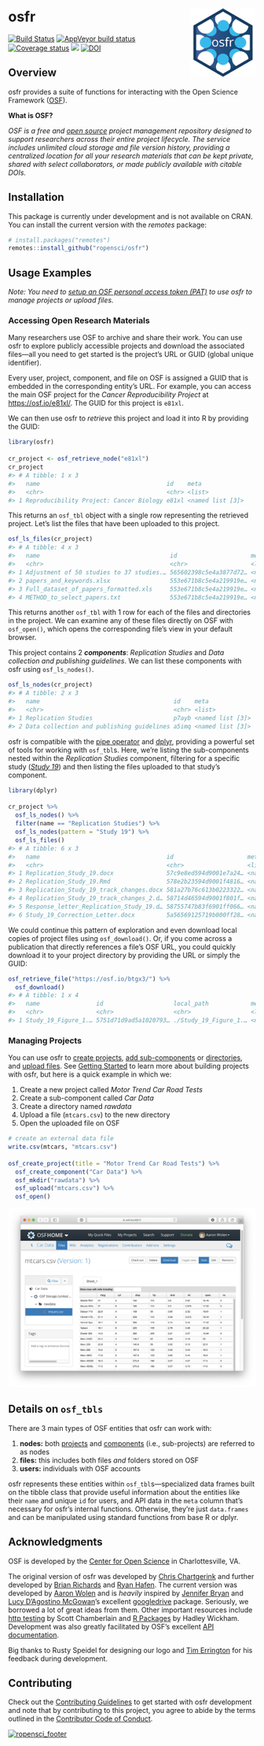 
<!-- README.md is generated from README.Rmd. Please edit that file -->

# osfr <a href="https://ropensci.github.io/osfr/"><img src="man/figures/logo.png" align="right" height="139" /></a>

[![Build
Status](https://travis-ci.com/ropensci/osfr.svg)](https://travis-ci.com/ropensci/osfr)
[![AppVeyor build
status](https://ci.appveyor.com/api/projects/status/github/ropensci/osfr?branch=master&svg=true)](https://ci.appveyor.com/project/aaronwolen/osfr)
[![Coverage
status](https://codecov.io/gh/ropensci/osfr/branch/master/graph/badge.svg)](https://codecov.io/github/ropensci/osfr?branch=master)
[![](https://badges.ropensci.org/279_status.svg)](https://github.com/ropensci/software-review/issues/279)
[![DOI](https://zenodo.org/badge/42329785.svg)](https://zenodo.org/badge/latestdoi/42329785)

## Overview

osfr provides a suite of functions for interacting with the Open Science
Framework ([OSF](https://osf.io "Open Science Framework")).

**What is OSF?**

*OSF is a free and [open
source](https://github.com/CenterForOpenScience/osf.io "OSF's GitHub Repository")
project management repository designed to support researchers across
their entire project lifecycle. The service includes unlimited cloud
storage and file version history, providing a centralized location for
all your research materials that can be kept private, shared with select
collaborators, or made publicly available with citable DOIs.*

## Installation

This package is currently under development and is not available on
CRAN. You can install the current version with the *remotes* package:

``` r
# install.packages("remotes")
remotes::install_github("ropensci/osfr")
```

## Usage Examples

*Note: You need to [setup an OSF personal access token
(PAT)](https://ropensci.github.io/osfr/articles/auth) to use osfr to
manage projects or upload files.*

### Accessing Open Research Materials

Many researchers use OSF to archive and share their work. You can use
osfr to explore publicly accessible projects and download the associated
files—all you need to get started is the project’s URL or GUID (global
unique identifier).

Every user, project, component, and file on OSF is assigned a GUID that
is embedded in the corresponding entity’s URL. For example, you can
access the main OSF project for the *Cancer Reproducibility Project* at
<https://osf.io/e81xl/>. The GUID for this project is `e81xl`.

We can then use osfr to *retrieve* this project and load it into R by
providing the GUID:

``` r
library(osfr)

cr_project <- osf_retrieve_node("e81xl")
cr_project
#> # A tibble: 1 x 3
#>   name                                    id    meta            
#>   <chr>                                   <chr> <list>          
#> 1 Reproducibility Project: Cancer Biology e81xl <named list [3]>
```

This returns an `osf_tbl` object with a single row representing the
retrieved project. Let’s list the files that have been uploaded to this
project.

``` r
osf_ls_files(cr_project)
#> # A tibble: 4 x 3
#>   name                                     id                     meta          
#>   <chr>                                    <chr>                  <list>        
#> 1 Adjustment of 50 studies to 37 studies.… 565602398c5e4a3877d72… <named list […
#> 2 papers_and_keywords.xlsx                 553e671b8c5e4a219919e… <named list […
#> 3 Full_dataset_of_papers_formatted.xls     553e671b8c5e4a219919e… <named list […
#> 4 METHOD_to_select_papers.txt              553e671b8c5e4a219919e… <named list […
```

This returns another `osf_tbl` with 1 row for each of the files and
directories in the project. We can examine any of these files directly
on OSF with `osf_open()`, which opens the corresponding file’s view in
your default browser.

This project contains 2 ***components***: *Replication Studies* and
*Data collection and publishing guidelines*. We can list these
components with osfr using `osf_ls_nodes()`.

``` r
osf_ls_nodes(cr_project)
#> # A tibble: 2 x 3
#>   name                                      id    meta            
#>   <chr>                                     <chr> <list>          
#> 1 Replication Studies                       p7ayb <named list [3]>
#> 2 Data collection and publishing guidelines a5imq <named list [3]>
```

osfr is compatible with the [pipe
operator](https://magrittr.tidyverse.org) and
[dplyr](https://dplyr.tidyverse.org), providing a powerful set of tools
for working with `osf_tbl`s. Here, we’re listing the sub-components
nested within the *Replication Studies* component, filtering for a
specific study ([*Study 19*](https://osf.io/7zqxp/)) and then listing
the files uploaded to that study’s component.

``` r
library(dplyr)

cr_project %>%
  osf_ls_nodes() %>%
  filter(name == "Replication Studies") %>%
  osf_ls_nodes(pattern = "Study 19") %>%
  osf_ls_files()
#> # A tibble: 6 x 3
#>   name                                    id                     meta           
#>   <chr>                                   <chr>                  <list>         
#> 1 Replication_Study_19.docx               57c9e8ed594d9001e7a24… <named list [3…
#> 2 Replication_Study_19.Rmd                578e2b23594d9001f4816… <named list [3…
#> 3 Replication_Study_19_track_changes.docx 581a27b76c613b0223322… <named list [3…
#> 4 Replication_Study_19_track_changes_2.d… 58714d46594d9001f801f… <named list [3…
#> 5 Response_letter_Replication_Study_19.d… 58755747b83f6901ff066… <named list [3…
#> 6 Study_19_Correction_Letter.docx         5a56569125719b000ff28… <named list [3…
```

We could continue this pattern of exploration and even download local
copies of project files using `osf_download()`. Or, if you come across a
publication that directly references a file’s OSF URL, you could quickly
download it to your project directory by providing the URL or simply the
GUID:

``` r
osf_retrieve_file("https://osf.io/btgx3/") %>% 
  osf_download()
#> # A tibble: 1 x 4
#>   name                id                    local_path            meta          
#>   <chr>               <chr>                 <chr>                 <list>        
#> 1 Study_19_Figure_1.… 5751d71d9ad5a1020793… ./Study_19_Figure_1.… <named list […
```

### Managing Projects

You can use osfr to [create
projects](https://ropensci.github.io/osfr/reference/osf_create), [add
sub-components](https://ropensci.github.io/osfr/reference/osf_create) or
[directories](https://ropensci.github.io/osfr/reference/osf_mkdir), and
[upload files](https://ropensci.github.io/osfr/reference/osf_upload).
See [Getting
Started](https://ropensci.github.io/osfr/articles/getting_started) to
learn more about building projects with osfr, but here is a quick
example in which we:

1.  Create a new project called *Motor Trend Car Road Tests*
2.  Create a sub-component called *Car Data*
3.  Create a directory named *rawdata*
4.  Upload a file (`mtcars.csv`) to the new directory
5.  Open the uploaded file on OSF

<!-- end list -->

``` r
# create an external data file
write.csv(mtcars, "mtcars.csv")

osf_create_project(title = "Motor Trend Car Road Tests") %>%
  osf_create_component("Car Data") %>%
  osf_mkdir("rawdata") %>%
  osf_upload("mtcars.csv") %>%
  osf_open()
```

![Screenshot of the uploaded file on OSF](man/figures/screen-shot.png)

## Details on `osf_tbls`

There are 3 main types of OSF entities that osfr can work with:

1.  **nodes:** both
    [projects](https://help.osf.io/hc/en-us/articles/360019737594-Create-a-Project "OSF: Create a Project")
    and
    [components](https://help.osf.io/hc/en-us/articles/360019737614-Create-Components "OSF: Create a Component")
    (i.e., sub-projects) are referred to as nodes
2.  **files:** this includes both files *and* folders stored on OSF
3.  **users:** individuals with OSF accounts

osfr represents these entities within `osf_tbl`s—specialized data frames
built on the tibble class that provide useful information about the
entities like their `name` and unique `id` for users, and API data in
the `meta` column that’s necessary for osfr’s internal functions.
Otherwise, they’re just `data.frames` and can be manipulated using
standard functions from base R or dplyr.

## Acknowledgments

OSF is developed by the [Center for Open
Science](https://cos.io "Center for Open Science") in Charlottesville,
VA.

The original version of osfr was developed by [Chris
Chartgerink](https://github.com/chartgerink) and further developed by
[Brian Richards](https://github.com/bgrich) and [Ryan
Hafen](https://github.com/hafen). The current version was developed by
[Aaron Wolen](https://github.com/aaronwolen) and is *heavily* inspired
by [Jennifer Bryan](https://github.com/jennybc) and [Lucy D’Agostino
McGowan](https://github.com/lucymcgowan)’s excellent
[googledrive](https://googledrive.tidyverse.org) package. Seriously, we
borrowed a lot of great ideas from them. Other important resources
include [http testing](https://books.ropensci.org/http-testing/) by
Scott Chamberlain and [R Packages](http://r-pkgs.had.co.nz) by Hadley
Wickham. Development was also greatly facilitated by OSF’s excellent
[API documentation](https://developer.osf.io "OSF API Documentation").

Big thanks to Rusty Speidel for designing our logo and [Tim
Errington](https://github.com/timerrington) for his feedback during
development.

## Contributing

Check out the [Contributing Guidelines](.github/CONTRIBUTING.md) to get
started with osfr development and note that by contributing to this
project, you agree to abide by the terms outlined in the [Contributor
Code of Conduct](.github/CODE_OF_CONDUCT.md).

[![ropensci\_footer](https://ropensci.org/public_images/ropensci_footer.png)](https://ropensci.org)

<!-- links -->
